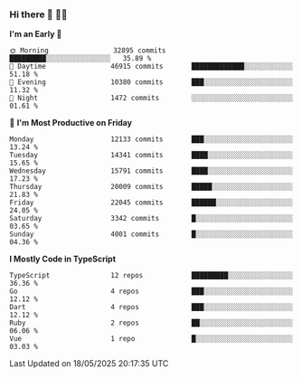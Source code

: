 ### Hi there 👋 🧑‍💻



<!--START_SECTION:waka-->
**I'm an Early 🐤** 

```text
🌞 Morning                32895 commits       █████████░░░░░░░░░░░░░░░░   35.89 % 
🌆 Daytime                46915 commits       █████████████░░░░░░░░░░░░   51.18 % 
🌃 Evening                10380 commits       ███░░░░░░░░░░░░░░░░░░░░░░   11.32 % 
🌙 Night                  1472 commits        ░░░░░░░░░░░░░░░░░░░░░░░░░   01.61 % 
```
📅 **I'm Most Productive on Friday** 

```text
Monday                   12133 commits       ███░░░░░░░░░░░░░░░░░░░░░░   13.24 % 
Tuesday                  14341 commits       ████░░░░░░░░░░░░░░░░░░░░░   15.65 % 
Wednesday                15791 commits       ████░░░░░░░░░░░░░░░░░░░░░   17.23 % 
Thursday                 20009 commits       █████░░░░░░░░░░░░░░░░░░░░   21.83 % 
Friday                   22045 commits       ██████░░░░░░░░░░░░░░░░░░░   24.05 % 
Saturday                 3342 commits        █░░░░░░░░░░░░░░░░░░░░░░░░   03.65 % 
Sunday                   4001 commits        █░░░░░░░░░░░░░░░░░░░░░░░░   04.36 % 
```


**I Mostly Code in TypeScript** 

```text
TypeScript               12 repos            █████████░░░░░░░░░░░░░░░░   36.36 % 
Go                       4 repos             ███░░░░░░░░░░░░░░░░░░░░░░   12.12 % 
Dart                     4 repos             ███░░░░░░░░░░░░░░░░░░░░░░   12.12 % 
Ruby                     2 repos             ██░░░░░░░░░░░░░░░░░░░░░░░   06.06 % 
Vue                      1 repo              █░░░░░░░░░░░░░░░░░░░░░░░░   03.03 % 
```




 Last Updated on 18/05/2025 20:17:35 UTC
<!--END_SECTION:waka-->


